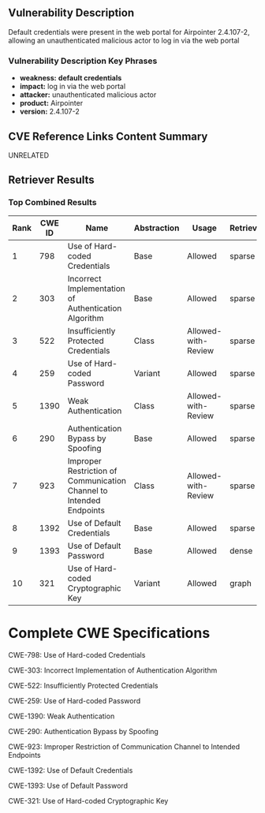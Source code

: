 ## Vulnerability Description
Default credentials were present in the web portal for Airpointer 2.4.107-2, allowing an unauthenticated malicious actor to log in via the web portal

### Vulnerability Description Key Phrases
- **weakness:** **default credentials**
- **impact:** log in via the web portal
- **attacker:** unauthenticated malicious actor
- **product:** Airpointer
- **version:** 2.4.107-2

## CVE Reference Links Content Summary
UNRELATED

## Retriever Results

### Top Combined Results

| Rank | CWE ID | Name | Abstraction | Usage  | Retrievers | Individual Scores |
|------|--------|------|-------------|-------|------------|-------------------|
| 1 | 798 | Use of Hard-coded Credentials | Base | Allowed | sparse | 0.161 |
| 2 | 303 | Incorrect Implementation of Authentication Algorithm | Base | Allowed | sparse | 0.161 |
| 3 | 522 | Insufficiently Protected Credentials | Class | Allowed-with-Review | sparse | 0.152 |
| 4 | 259 | Use of Hard-coded Password | Variant | Allowed | sparse | 0.150 |
| 5 | 1390 | Weak Authentication | Class | Allowed-with-Review | sparse | 0.147 |
| 6 | 290 | Authentication Bypass by Spoofing | Base | Allowed | sparse | 0.146 |
| 7 | 923 | Improper Restriction of Communication Channel to Intended Endpoints | Class | Allowed-with-Review | sparse | 0.143 |
| 8 | 1392 | Use of Default Credentials | Base | Allowed | sparse | 0.143 |
| 9 | 1393 | Use of Default Password | Base | Allowed | dense | 0.621 |
| 10 | 321 | Use of Hard-coded Cryptographic Key | Variant | Allowed | graph | 0.002 |



# Complete CWE Specifications

CWE-798: Use of Hard-coded Credentials

CWE-303: Incorrect Implementation of Authentication Algorithm

CWE-522: Insufficiently Protected Credentials

CWE-259: Use of Hard-coded Password

CWE-1390: Weak Authentication

CWE-290: Authentication Bypass by Spoofing

CWE-923: Improper Restriction of Communication Channel to Intended Endpoints

CWE-1392: Use of Default Credentials

CWE-1393: Use of Default Password

CWE-321: Use of Hard-coded Cryptographic Key